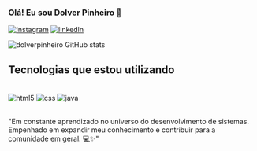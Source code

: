 ### Olá! Eu sou Dolver Pinheiro 👋

[![Instagram](https://img.shields.io/badge/Instagram-E4405F?style=for-the-badge&logo=instagram&logoColor=white)](https://www.instagram.com/dolverpinheiro/)
[![linkedln](https://img.shields.io/badge/LinkedIn-0077B5?style=for-the-badge&logo=linkedin&logoColor=white)](https://www.linkedin.com/in/dolver-pinheiro-82249a218/)

![dolverpinheiro GitHub stats](https://github-readme-stats.vercel.app/api?username=dolverpinheiro&show_icons=true&theme=dracula)

## Tecnologias que estou utilizando
<div style="display: inline_block"><br>
    <img align="center" alt="html5" src="https://img.shields.io/badge/HTML5-E34F26?style=for-the-badge&logo=html5&logoColor=white" />
    <img align="center" alt="css" src="https://img.shields.io/badge/CSS-239120?&style=for-the-badge&logo=css3&logoColor=white" />
    <img align="center" alt="java" src="https://img.shields.io/badge/JavaScript-F7DF1E?style=for-the-badge&logo=javascript&logoColor=black" />
</div><br/>

"Em constante aprendizado no universo do desenvolvimento de sistemas. Empenhado em expandir meu conhecimento e contribuir para a comunidade em geral. 💻✨"

